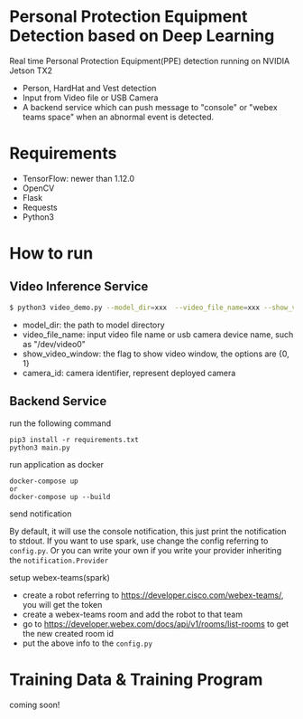 # Personal Protection Equipment Detection based on Deep Learning

Real time Personal Protection Equipment(PPE) detection running on NVIDIA Jetson TX2

  - Person, HardHat and Vest detection
  - Input from Video file or USB Camera 
  - A backend service which can push message to "console" or "webex teams space" when an abnormal event is detected. 

# Requirements

  - TensorFlow: newer than 1.12.0
  - OpenCV
  - Flask
  - Requests
  - Python3

# How to run

## Video Inference Service
```sh
$ python3 video_demo.py --model_dir=xxx  --video_file_name=xxx --show_video_window=xxx --camera_id=xxx
```
* model_dir: the path to model directory
* video_file_name: input video file name or usb camera device name, such as "/dev/video0"
* show_video_window: the flag to show video window, the options are {0, 1}
* camera_id: camera identifier, represent deployed camera

## Backend Service
run the following command
```
pip3 install -r requirements.txt
python3 main.py
```

run application as docker
```
docker-compose up
or
docker-compose up --build
```

send notification

By default, it will use the console notification, this just print the notification to stdout.
If you want to use spark, use change the config referring to `config.py`.
Or you can write your own if you write your provider inheriting the `notification.Provider`

setup webex-teams(spark)

* create a robot referring to https://developer.cisco.com/webex-teams/, you will get the token
* create a webex-teams room and add the robot to that team
* go to https://developer.webex.com/docs/api/v1/rooms/list-rooms to get the new created room id
* put the above info to the `config.py`

# Training Data & Training Program
coming soon!



